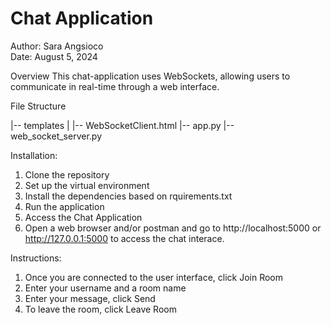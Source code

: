 # Chat Application
Author: Sara Angsioco  
Date: August 5, 2024

Overview
This chat-application uses WebSockets, allowing users to communicate in real-time through a web interface.


File Structure

|-- templates
|   |-- WebSocketClient.html
|-- app.py
|-- web_socket_server.py


Installation: 
1. Clone the repository  
2. Set up the virtual environment  
3. Install the dependencies based on rquirements.txt  
4. Run the application  
5. Access the Chat Application
6. Open a web browser and/or postman and go to http://localhost:5000 or http://127.0.0.1:5000 to access the chat interace.

Instructions:
1. Once you are connected to the user interface, click Join Room  
2. Enter your username and a room name  
3. Enter your message, click Send  
4. To leave the room, click Leave Room  


